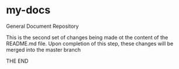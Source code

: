 # my-docs
General Document Repository

This is the second set of changes being made ot the content of the README.md file.
Upon completion of this step, these changes will be merged into the master branch

THE END
